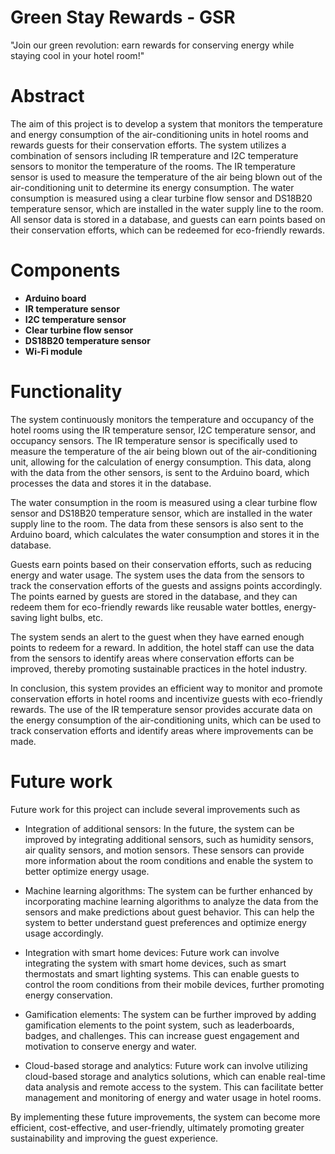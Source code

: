 # Green Stay Rewards - GSR
"Join our green revolution: earn rewards for conserving energy while staying cool in your hotel room!"

# Abstract
The aim of this project is to develop a system that monitors the temperature and energy consumption of the air-conditioning units in hotel rooms and 
rewards guests for their conservation efforts. The system utilizes a combination of sensors including IR temperature and I2C temperature sensors to 
monitor the temperature of the rooms. The IR temperature sensor is used to measure the temperature of the air being blown out of the air-conditioning 
unit to determine its energy consumption. The water consumption is measured using a clear turbine flow sensor and DS18B20 temperature sensor, which are 
installed in the water supply line to the room. All sensor data is stored in a database, and guests can earn points based on their conservation efforts, 
which can be redeemed for eco-friendly rewards.


# Components 
- <b>Arduino board</b>
- <b>IR temperature sensor</b>
- <b>I2C temperature sensor</b>
- <b>Clear turbine flow sensor</b>
- <b>DS18B20 temperature sensor</b>
- <b>Wi-Fi module</b>

# Functionality
The system continuously monitors the temperature and occupancy of the hotel rooms using the IR temperature sensor, I2C temperature sensor, and occupancy 
sensors. The IR temperature sensor is specifically used to measure the temperature of the air being blown out of the air-conditioning unit, allowing for
 the calculation of energy consumption. This data, along with the data from the other sensors, is sent to the Arduino board, which processes the data and
 stores it in the database.

The water consumption in the room is measured using a clear turbine flow sensor and DS18B20 temperature sensor, which are installed in the water supply 
line to the room. The data from these sensors is also sent to the Arduino board, which calculates the water consumption and stores it in the database.

Guests earn points based on their conservation efforts, such as reducing energy and water usage. The system uses the data from the sensors to track the 
conservation efforts of the guests and assigns points accordingly. The points earned by guests are stored in the database, and they can redeem them for 
eco-friendly rewards like reusable water bottles, energy-saving light bulbs, etc.

The system sends an alert to the guest when they have earned enough points to redeem for a reward. In addition, the hotel staff can use the data from 
the sensors to identify areas where conservation efforts can be improved, thereby promoting sustainable practices in the hotel industry.

In conclusion, this system provides an efficient way to monitor and promote conservation efforts in hotel rooms and incentivize guests with eco-friendly
 rewards. The use of the IR temperature sensor provides accurate data on the energy consumption of the air-conditioning units, which can be used to track 
conservation efforts and identify areas where improvements can be made.


# Future work
Future work for this project can include several improvements such as
- Integration of additional sensors: In the future, the system can be improved by integrating additional sensors, such as humidity sensors, air 
quality sensors, and motion sensors. These sensors can provide more information about the room conditions and enable the system to better optimize energy 
usage.
- Machine learning algorithms: The system can be further enhanced by incorporating machine learning algorithms to analyze the data from the sensors 
and make predictions about guest behavior. This can help the system to better understand guest preferences and optimize energy usage accordingly.

- Integration with smart home devices: Future work can involve integrating the system with smart home devices, such as smart thermostats and 
smart lighting systems. This can enable guests to control the room conditions from their mobile devices, further promoting energy conservation.

- Gamification elements: The system can be further improved by adding gamification elements to the point system, such as leaderboards, badges, 
and challenges. This can increase guest engagement and motivation to conserve energy and water.

- Cloud-based storage and analytics: Future work can involve utilizing cloud-based storage and analytics solutions, which can enable real-time
 data analysis and remote access to the system. This can facilitate better management and monitoring of energy and water usage in hotel rooms.

By implementing these future improvements, the system can become more efficient, cost-effective, and user-friendly, ultimately promoting greater 
sustainability and improving the guest experience.












